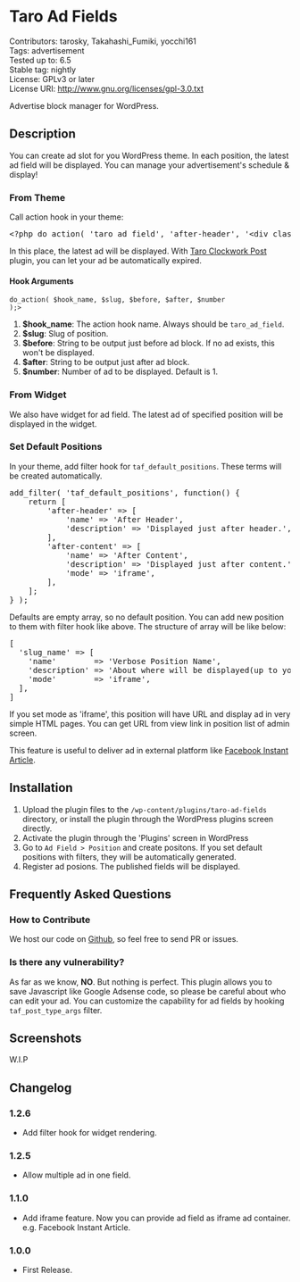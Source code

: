 # Taro Ad Fields

Contributors: tarosky, Takahashi_Fumiki, yocchi161  
Tags: advertisement  
Tested up to: 6.5  
Stable tag: nightly  
License: GPLv3 or later  
License URI: http://www.gnu.org/licenses/gpl-3.0.txt

Advertise block manager for WordPress.

## Description

You can create ad slot for you WordPress theme.
In each position, the latest ad field will be displayed.
You can manage your advertisement's schedule & display!

### From Theme

Call action hook in your theme:

<pre>
&lt;?php do_action( 'taro_ad_field', 'after-header', '&lt;div class="after-header"&gt;', '&lt;/div&gt;' ); ?&gt;
</pre>

In this place, the latest ad will be displayed.
With [Taro Clockwork Post](https://wordpress.org/plugins/taro-clockwork-post/) plugin, you can let your ad be automatically expired.

#### Hook Arguments

<code>do_action( $hook_name, $slug, $before, $after, $number );></code>

1. **$hook_name**: The action hook name. Always should be `taro_ad_field`.
2. **$slug**: Slug of position.
3. **$before**: String to be output just before ad block. If no ad exists, this won't be displayed.
4. **$after**: String to be output just after ad block.
5. **$number**: Number of ad to be displayed. Default is 1.

### From Widget

We also have widget for ad field. The latest ad of specified position will be displayed in the widget.

### Set Default Positions

In your theme, add filter hook for `taf_default_positions`.
These terms will be created automatically.

<pre>
add_filter( 'taf_default_positions', function() {
	return [
		'after-header' => [
			'name' => 'After Header',
			'description' => 'Displayed just after header.',
		],
		'after-content' => [
			'name' => 'After Content',
			'description' => 'Displayed just after content.',
			'mode' => 'iframe',
		],
	];
} );
</pre>

Defaults are empty array, so no default position.
You can add new position to them with filter hook like above.
The structure of array will be like below:

<pre>
[
  'slug_name' => [
    'name'        => 'Verbose Position Name',
    'description' => 'About where will be displayed(up to you)',
    'mode'        => 'iframe',
  ],
]
</pre>

If you set mode as 'iframe', this position will have URL and display ad in very simple HTML pages.
You can get URL from view link in position list of admin screen.

This feature is useful to deliver ad in external platform like [Facebook Instant Article](https://instantarticles.fb.com).

## Installation

1. Upload the plugin files to the `/wp-content/plugins/taro-ad-fields` directory, or install the plugin through the WordPress plugins screen directly.
2. Activate the plugin through the 'Plugins' screen in WordPress
3. Go to `Ad Field > Position` and create positons. If you set default positions with filters, they will be automatically generated.
4. Register ad posions. The published fields will be displayed.

## Frequently Asked Questions

### How to Contribute

We host our code on [Github](https://github.com/tarosky/taro-ad-fields), so feel free to send PR or issues.

### Is there any vulnerability?

As far as we know, **NO**. But nothing is perfect.
This plugin allows you to save Javascript like Google Adsense code,
so please be careful about who can edit your ad.
You can customize the capability for ad fields by hooking `taf_post_type_args` filter.

## Screenshots

W.I.P

## Changelog

### 1.2.6

* Add filter hook for widget rendering.

### 1.2.5

* Allow multiple ad in one field.

### 1.1.0

* Add iframe feature. Now you can provide ad field as iframe ad container. e.g. Facebook Instant Article.

### 1.0.0

* First Release.

